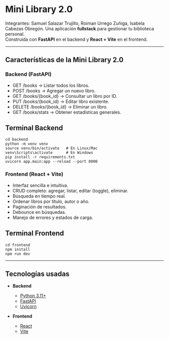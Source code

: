 # Mini Library 2.0
Integrantes: Samuel Salazar Trujillo, Roiman Urrego Zuñiga, Isabela Cabezas Obregón.
Una aplicación **fullstack** para gestionar tu biblioteca personal.  
Construida con **FastAPI** en el backend y **React + Vite** en el frontend.

---

## Características de la Mini Library 2.0

### Backend (FastAPI)  
- GET /books → Listar todos los libros.
- POST /books → Agregar un nuevo libro.
- GET /books/{book_id} → Consultar un libro por ID.
- PUT /books/{book_id} → Editar libro existente.
- DELETE /books/{book_id} → Eliminar un libro.
- GET /books/stats → Obtener estadísticas generales.
  
## Terminal Backend
    cd backend
    python -m venv venv
    source venv/bin/activate   # En Linux/Mac
    venv\Scripts\activate      # En Windows
    pip install -r requirements.txt
    uvicorn app.main:app --reload --port 8000

### Frontend (React + Vite)  
- Interfaz sencilla e intuitiva.  
- CRUD completo: agregar, listar, editar (toggle), eliminar.  
- Búsqueda en tiempo real.  
- Ordenar libros por título, autor o año.  
- Paginación de resultados.  
- Debounce en búsquedas.  
- Manejo de errores y estados de carga.
  
## Terminal Frontend
    cd frontend
    npm install
    npm run dev

---

## Tecnologías usadas

- **Backend**
  - [Python 3.11+](https://www.python.org/)
  - [FastAPI](https://fastapi.tiangolo.com/)
  - [Uvicorn](https://www.uvicorn.org/)

- **Frontend**
  - [React](https://react.dev/)
  - [Vite](https://vitejs.dev/)


